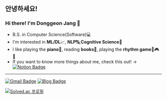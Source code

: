 ## 안녕하세요!
### Hi there! I'm Donggeon Jang 👋

* B.S. in Computer Science(Software)💻
* I'm interested in **ML/DL**📈, **NLP**🔠,**Cognitive Science**🤍
* I like playing the **piano**🎹, reading **books**📖, playing the **rhythm game**🎼🎮🎶
* If you want to know more things about me, check this out! -> [![Notion Badge](https://img.shields.io/badge/Notion-000000?style=flat&logo=Notion&logoColor=white)](https://mycogno.notion.site/Donggeon-Jang-72d4330f89d04502a67fc3f73af34a94)

---
[![Gmail Badge](https://img.shields.io/badge/Gmail-D14836?style=flat&logo=Gmail&logoColor=white)](mailto:jdg4661@gmail.com)
[![Blog Badge](https://img.shields.io/badge/Blog-03C75A?style=flat)](https://blog.naver.com/jdg4661)

[![Solved.ac
프로필](http://mazassumnida.wtf/api/v2/generate_badge?boj=jdg4661)](https://solved.ac/jdg4661)
